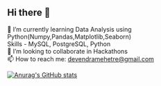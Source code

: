 ## Hi there 👋

<!--
**devend-24/devend-24** is a ✨ _special_ ✨ repository because its `README.md` (this file) appears on your GitHub profile.

Here are some ideas to get you started:
-->
🌱 I’m currently learning Data Analysis using Python(Numpy,Pandas,Matplotlib,Seaborn)<br>
    Skills - MySQL, PostgreSQL, Python<br>
👯 I’m looking to collaborate in Hackathons<br>
📫 How to reach me: devendramehetre@gmail.com<br>

[![Anurag's GitHub stats](https://github-readme-stats.vercel.app/api?username=devend-24)](https://github.com/anuraghazra/github-readme-stats)

